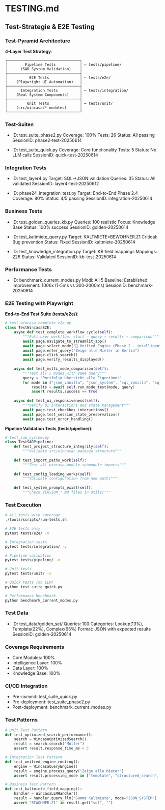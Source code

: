 # TESTING.md

## Test-Strategie & E2E Testing

### Test-Pyramid Architecture

**4-Layer Test Strategy**:
```
┌─────────────────────────────────┐
│        Pipeline Tests           │ ← tests/pipeline/
│      (SAD System Validation)    │
├─────────────────────────────────┤
│          E2E Tests              │ ← tests/e2e/
│    (Playwright UI Automation)   │
├─────────────────────────────────┤  
│      Integration Tests          │ ← tests/integration/
│    (Real System Components)     │
├─────────────────────────────────┤
│         Unit Tests              │ ← tests/unit/
│    (src/wincasa/* modules)      │
└─────────────────────────────────┘
```

### Test-Suiten
- ID: test_suite_phase2.py
  Coverage: 100%
  Tests: 26
  Status: All passing
  SessionID: phase2-test-20250614

- ID: test_suite_quick.py
  Coverage: Core functionality
  Tests: 5
  Status: No LLM calls
  SessionID: quick-test-20250614

### Integration Tests
- ID: test_layer4.py
  Target: SQL→JSON validation
  Queries: 35
  Status: All validated
  SessionID: layer4-test-20250612

- ID: phase24_integration_test.py
  Target: End-to-End Phase 2.4
  Coverage: 80%
  Status: 4/5 passing
  SessionID: integration-20250614

### Business Tests
- ID: test_golden_queries_kb.py
  Queries: 100 realistic
  Focus: Knowledge Base
  Status: 100% success
  SessionID: golden-20250614

- ID: test_kaltmiete_query.py
  Target: KALTMIETE=BEWOHNER.Z1
  Critical: Bug prevention
  Status: Fixed
  SessionID: kaltmiete-20250614

- ID: test_knowledge_integration.py
  Target: KB field mappings
  Mappings: 226
  Status: Validated
  SessionID: kb-test-20250614

### Performance Tests
- ID: benchmark_current_modes.py
  Modi: All 5
  Baseline: Established
  Improvement: 1000x (1-5ms vs 300-2000ms)
  SessionID: benchmark-20250614

### E2E Testing with Playwright

**End-to-End Test Suite (tests/e2e/)**:
```python
# test_wincasa_complete_e2e.py
class TestWincasaE2E:
    async def test_complete_workflow_cycle(self):
        """Full user workflow: start → query → results → comparison"""
        await page.navigate_to_streamlit_app()
        await page.select_mode("🚀 Unified Engine (Phase 2 - intelligent)")
        await page.enter_query("Zeige alle Mieter in Berlin")
        await page.click_search()
        await page.verify_results_displayed()
        
    async def test_multi_mode_comparison(self):
        """Test all 5 modes with same query"""
        query = "Portfolio Übersicht alle Eigentümer"
        for mode in ["json_vanilla", "json_system", "sql_vanilla", "sql_system", "unified"]:
            results = await self.run_mode_test(mode, query)
            assert results.success == True
            
    async def test_ui_responsiveness(self):
        """Verify UI interactions and state management"""
        await page.test_checkbox_interactions()
        await page.test_session_state_preservation()
        await page.test_error_handling()
```

**Pipeline Validation Tests (tests/pipeline/)**:
```python
# test_sad_system.py  
class TestSADPipeline:
    def test_project_structure_integrity(self):
        """Validate src/wincasa/ package structure"""
        
    def test_import_paths_work(self):
        """Test all wincasa.module.submodule imports"""
        
    def test_config_loading_works(self):
        """Validate configuration from new paths"""
        
    def test_system_prompts_exist(self):
        """Check VERSION_*.md files in utils/"""
```

### Test Execution
```bash
# All tests with coverage
./tools/scripts/run-tests.sh

# E2E tests only  
pytest tests/e2e/ -v

# Integration tests
pytest tests/integration/ -v

# Pipeline validation
pytest tests/pipeline/ -v

# Unit tests
pytest tests/unit/ -v

# Quick tests (no LLM)
python test_suite_quick.py

# Performance benchmark
python benchmark_current_modes.py
```

### Test Data
- ID: test_data/golden_set/
  Queries: 100
  Categories: Lookup(13%), Template(22%), Complex(65%)
  Format: JSON with expected results
  SessionID: golden-20250614

### Coverage Requirements
- Core Modules: 100%
- Intelligence Layer: 100%
- Data Layer: 100%
- Knowledge Base: 100%

### CI/CD Integration
- Pre-commit: test_suite_quick.py
- Pre-deployment: test_suite_phase2.py
- Post-deployment: benchmark_current_modes.py

### Test Patterns
```python
# Unit Test Pattern
def test_optimized_search_performance():
    search = WincasaOptimizedSearch()
    result = search.search("Müller")
    assert result.response_time_ms < 5

# Integration Test Pattern  
def test_unified_engine_routing():
    engine = WincasaQueryEngine()
    result = engine.process_query("Zeige alle Mieter")
    assert result.processing_mode in ["template", "structured_search", "legacy"]

# Business Test Pattern
def test_kaltmiete_field_mapping():
    handler = WincasaLLMHandler()
    result = handler.query_llm("Summe Kaltmiete", mode="JSON_SYSTEM")
    assert "BEWOHNER.Z1" in result.get("sql", "")
```